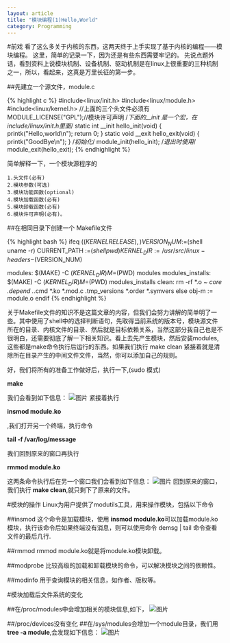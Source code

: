 ```yaml
---
layout: article
title: "模块编程(1)Hello,World"
category: Programming
---
```

#前戏
看了这么多关于内核的东西，这两天终于上手实现了基于内核的编程——模块编程。
这里，简单的记录一下，因为还是有些东西需要牢记的。
先说点题外话，看到资料上说模块机制、设备机制、驱动机制是在linux上很重要的三种机制之一，所以，看起来，这真是万里长征的第一步。

##先建立一个源文件，module.c

{% highlight c %}
#include<linux/init.h>
#include<linux/module.h>
#include<linux/kernel.h>
//上面的三个头文件必须有
MODULE_LICENSE("GPL");//模块许可声明
/*下面的__init 是一个宏，在include/linux/init.h里面*/
static int __init hello_init(void)
{
	printk("Hello,world\n");
	return 0;
}
static void __exit hello_exit(void)
{
	printk("GoodBye\n");
}
/*初始化*/
module_init(hello_init);
/*退出时使用*/
module_exit(hello_exit);
{% endhighlight %}

简单解释一下，一个模块源程序的

	1.头文件(必有)
	2.模块参数(可选)
	3.模块功能函数(optional)
	4.模块加载函数(必有)
	5.模块卸载函数(必有)
	6.模块许可声明(必有)。

##在相同目录下创建一个 Makefile文件

{% highlight bash %}
ifeq ($(KERNELRELEASE),)
	VERSION_NUM :=$(shell uname -r)
    CURRENT_PATH :=$(shell pwd)
	KERNEL_DIR :=/usr/src/linux-headers-$(VERSION_NUM)

modules:
	$(MAKE) -C $(KERNEL_DIR) M=$(PWD) modules
modules_installs:
	$(MAKE) -C $(KERNEL_DIR) M=$(PWD) modules_installs
clean:
	rm -rf *.o *~ core .depend .*.cmd *.ko *.mod.c .tmp_versions *.order *.symvers
else
	obj-m := module.o
endif
{% endhighlight %}

关于Makefile文件的知识不是这篇文章的内容，但我们会努力讲解的简单明了一些。其中使用了shell中的选择判断语句，先取得当前系统的版本号，模块源文件所在的目录、内核文件的目录、然后就是目标依赖关系，当然这部分我自己也是不很明白，还需要彻底了解一下相关知识。看上去先产生模块，然后安装modules,这些都是make命令执行后运行的东西。如果我们执行 make clean 紧接着就是清除所在目录产生的中间文件文件，当然，你可以添加自己的规则。

好，我们将所有的准备工作做好后，执行一下,(sudo 模式)

__make__

我们会看到如下信息：
![图片](http://yuzibo.qiniudn.com/2014-11-06-makeafter.png)
紧接着执行 

__insmod module.ko__

,我们打开另一个终端，执行命令

__tail -f /var/log/message__

我们回到原来的窗口再执行

__rmmod module.ko__

这两条命令执行后在另一个窗口我们会看到如下信息：
![图片](http://yuzibo.qiniudn.com/2014-11-06-modulesofresult.png)
回到原来的窗口，我们执行 __make clean__,就只剩下了原来的文件。

#模块的操作
Linux为用户提供了modutils工具，用来操作模块，包括以下命令

##insmod
这个命令是加载模块，使用 <strong>insmod module.ko</strong>可以加载module.ko模块，执行该命令后如果终端没有消息，则可以使用命令 demsg | tail 命令查看文件的最后几行.

##rmmod
rmmod module.ko就是将module.ko模块卸载。

##modprobe
比较高级的加载和卸载模块的命令，可以解决模块之间的依赖性。

##modinfo
用于查询模块的相关信息，如作者、版权等。

#模块加载后文件系统的变化

##在/proc/modules中会增加相关的模块信息,如下，
![图片](http://yuzibo.qiniudn.com/2014-11-06-proc-module.png)

##/proc/devices没有变化
##在/sys/modules会增加一个module目录，我们用 __tree -a module__,会发现如下信息：
![图片](http://yuzibo.qiniudn.com/2014-11-06-treeforsysmodule.png)
